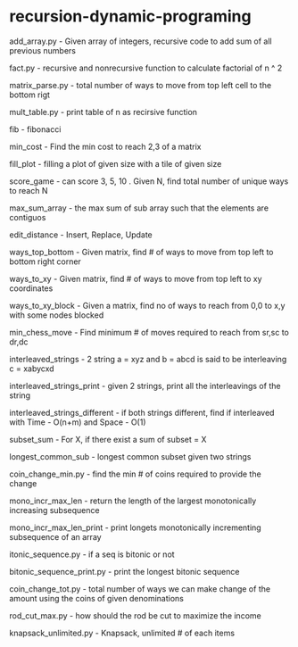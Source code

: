 # recursion-dynamic-programing

add_array.py - Given array of integers, recursive code to add sum of all previous numbers
 
fact.py - recursive and nonrecursive function to calculate factorial of n ^ 2
 
matrix_parse.py - total number of ways to move from top left cell to the bottom rigt 
 
mult_table.py - print table of n as recirsive function
 
fib - fibonacci
 
min_cost - Find the min cost to reach 2,3 of a matrix
 
fill_plot - filling a plot of given size with a tile of given size
 
score_game - can score 3, 5, 10 . Given N, find total number of unique ways to reach N
 
max_sum_array - the max sum of sub array such that the elements are contiguos
 
edit_distance - Insert, Replace, Update 

ways_top_bottom - Given matrix, find # of ways to move from top left to bottom right corner

ways_to_xy - Given matrix, find # of ways to move from top left to xy coordinates

ways_to_xy_block - Given a matrix, find no of ways to reach from 0,0 to x,y with some nodes blocked

min_chess_move - Find minimum # of moves required to reach from sr,sc to dr,dc

interleaved_strings - 2 string a = xyz and b = abcd is said to be interleaving c = xabycxd

interleaved_strings_print - given 2 strings, print all the interleavings of the string

interleaved_strings_different - if both strings different, find if interleaved with Time - O(n+m) and  Space - O(1)

subset_sum - For X, if there exist a sum of subset = X

longest_common_sub - longest common subset given two strings

coin_change_min.py - find the min # of coins required to provide the change


mono_incr_max_len - return the length of the largest monotonically increasing subsequence

mono_incr_max_len_print - print longets monotonically incrementing subsequence of an array

itonic_sequence.py - if a seq is bitonic or not

bitonic_sequence_print.py - print the longest bitonic sequence

coin_change_tot.py - total number of ways we can make change of the amount using the coins of given denominations

rod_cut_max.py - how should the rod be cut to maximize the income

knapsack_unlimited.py - Knapsack, unlimited # of each items

